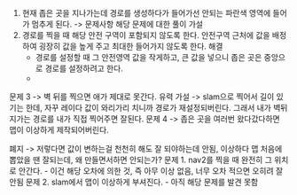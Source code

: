 1. 현재 좁은 곳을 지나가는데 경로를 생성하다가 들어가선 안되는 파란색 영역에 들어가 멈추게 된다. -> 문제사항
해당 문제에 대한 풀이 가설
1. 경로를 찍을 때 해당 안전 구역이 포함되지 않도록 한다. 
    안전구역 근처에 값을 배정하여 굉장히 값을 높게 주고 최대한 들어가지 않도록 한다.
해결
    - 경로를 설정할 때 그 안전영역 값을 작게하고, 큰 값을 넣으니 좁은 곳은 중앙으로 경로를 설정하려고 한다.
    - 
문제 3 -> 벽 뒤를 찍으면 애가 제대로 못간다.
유력 가설 -> slam으로 찍어서 길이 있기는 한데, 자꾸 레이다 값이 와리가리 치니까 경로가 재설정되버린다. 그래서 내가 벽뒤 지가는 경로를 내가 직접 찍어주면 잘된다.
문제 4 -> 좁은 곳을 여러번 왔다갔다하면 맵이 이상하게 제작되어버린다.


폐지 -> 저렇다면 값이 변하는걸 천천히 해도 잘 되야하는데 안됨, 이상하다 맵 처음에 뽑았을 
땐 잘되는데, 왜 만들면서하면 안되는가?
문제 1. nav2를 찍을 때 완전히 그 위치로 안간다.
    - 이건 해당 오차에 의한 것, 즉 아무 이상 없음, 너무 오차 적으면 오히려 잘 안됨
문제 2. slam에서 맵이 이상하게 부셔진다.
    - 아직 해당 문제를 발견 못함

